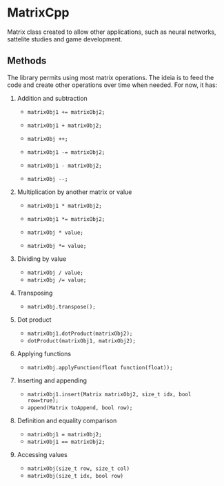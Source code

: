 # MatrixCpp
 
Matrix class created to allow other applications, such as neural networks, sattelite studies and game development.

## Methods

The library permits using most matrix operations. The ideia is to feed the code and create other operations over time when needed. For now, it has:

1. Addition and subtraction
    - `matrixObj1 += matrixObj2;`
    - `matrixObj1 + matrixObj2;`
    - `matrixObj ++;`

    - `matrixObj1 -= matrixObj2;`
    - `matrixObj1 - matrixObj2;`
    - `matrixObj --;`

2. Multiplication by another matrix or value
    - `matrixObj1 * matrixObj2;`
    - `matrixObj1 *= matrixObj2;`

    - `matrixObj * value;`
    - `matrixObj *= value;`

3. Dividing by value
    - `matrixObj / value;`
    - `matrixObj /= value;`

4. Transposing
    - `matrixObj.transpose();`

5. Dot product
    - `matrixObj1.dotProduct(matrixObj2);`
    - `dotProduct(matrixObj1, matrixObj2);`

6. Applying functions
    - `matrixObj.applyFunction(float function(float));`

7. Inserting and appending
    - `matrixObj1.insert(Matrix matrixObj2, size_t idx, bool row=true);`
    - `append(Matrix toAppend, bool row);`

8. Definition and equality comparison
    - `matrixObj1 = matrixObj2;`
    - `matrixObj1 == matrixObj2;`

9. Accessing values
    - `matrixObj(size_t row, size_t col)`
    - `matrixObj(size_t idx, bool row)`
